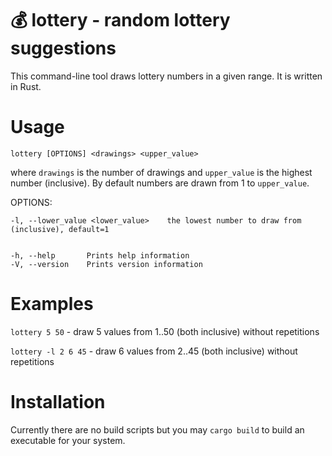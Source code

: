 # :moneybag: lottery - random lottery suggestions

This command-line tool draws lottery numbers in a given range. It is written in Rust.

# Usage

`lottery [OPTIONS] <drawings> <upper_value>`

where `drawings` is the number of drawings and `upper_value` is the highest number (inclusive). By default numbers are drawn from 1 to `upper_value`.

OPTIONS:

    -l, --lower_value <lower_value>    the lowest number to draw from (inclusive), default=1


    -h, --help       Prints help information
    -V, --version    Prints version information

# Examples

`lottery 5 50` - draw 5 values from 1..50 (both inclusive) without repetitions

`lottery -l 2 6 45` - draw 6 values from 2..45 (both inclusive) without repetitions

# Installation

Currently there are no build scripts but you may `cargo build` to build an executable for your system.
